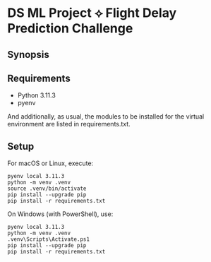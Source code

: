 # DS ML Project ⟡ Flight Delay Prediction Challenge

## Synopsis

<!-- TODO Write synopsis -->

## Requirements

- Python 3.11.3
- pyenv
<!-- - Node.js -->

And additionally, as usual, the modules to be installed for the virtual environment are listed in requirements.txt.

## Setup

For macOS or Linux, execute:

``` shell
pyenv local 3.11.3
python -m venv .venv
source .venv/bin/activate
pip install --upgrade pip
pip install -r requirements.txt
```

On Windows (with PowerShell), use:

``` shell
pyenv local 3.11.3
python -m venv .venv
.venv\Scripts\Activate.ps1
pip install --upgrade pip
pip install -r requirements.txt
```
